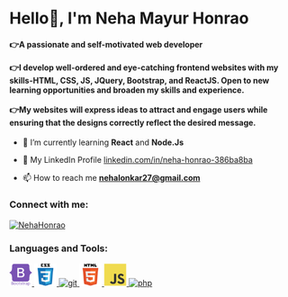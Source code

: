<h1 align="left">Hello👋, I'm Neha Mayur Honrao</h1>
<h4 align="left">👉A passionate and self-motivated web developer
<br>
  <br>
👉I develop well-ordered and eye-catching frontend websites with my skills-HTML, CSS, JS, JQuery, Bootstrap, and ReactJS. Open to new learning opportunities and broaden my skills and experience.
  <br>
  <br>
👉My websites will express ideas to attract and engage users while ensuring that the designs correctly reflect the desired message.</h4>


- 🌱 I’m currently learning **React** and **Node.Js**

- 📝 My LinkedIn Profile [linkedin.com/in/neha-honrao-386ba8ba](linkedin.com/in/neha-honrao-386ba8ba)

- 📫 How to reach me **nehalonkar27@gmail.com**

<h3 align="left">Connect with me:</h3>
<p align="left">
<a href="linkedin.com/in/neha-honrao-386ba8ba" target="blank"><img align="center" src="https://cdn.jsdelivr.net/npm/simple-icons@3.0.1/icons/linkedin.svg" alt="NehaHonrao" height="50" width="60" /></a>
</p>

<h3 align="left">Languages and Tools:</h3>
<p align="left"> <a href="https://getbootstrap.com" target="_blank"> <img src="https://raw.githubusercontent.com/devicons/devicon/master/icons/bootstrap/bootstrap-plain-wordmark.svg" alt="bootstrap" width="40" height="40"/> </a> <a href="https://www.w3schools.com/css/" target="_blank"> <img src="https://raw.githubusercontent.com/devicons/devicon/master/icons/css3/css3-original-wordmark.svg" alt="css3" width="40" height="40"/> </a> <a href="https://git-scm.com/" target="_blank"> <img src="https://www.vectorlogo.zone/logos/git-scm/git-scm-icon.svg" alt="git" width="40" height="40"/> </a> <a href="https://www.w3.org/html/" target="_blank"> <img src="https://raw.githubusercontent.com/devicons/devicon/master/icons/html5/html5-original-wordmark.svg" alt="html5" width="40" height="40"/> </a> <a href="https://developer.mozilla.org/en-US/docs/Web/JavaScript" target="_blank"> <img src="https://raw.githubusercontent.com/devicons/devicon/master/icons/javascript/javascript-original.svg" alt="javascript" width="40" height="40"/> </a><a href="https://www.php.net/" target="_blank"> <img src="https://icongr.am/devicon/php-original.svg?size=56&color=currentColor" alt="php" width="40" height="40"/> </a> </p>
